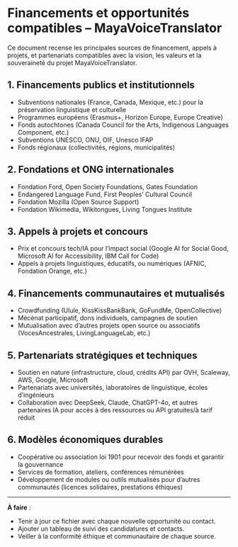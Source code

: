 # Financements et opportunités compatibles – MayaVoiceTranslator

Ce document recense les principales sources de financement, appels à projets, et partenariats compatibles avec la vision, les valeurs et la souveraineté du projet MayaVoiceTranslator.

## 1. Financements publics et institutionnels
- Subventions nationales (France, Canada, Mexique, etc.) pour la préservation linguistique et culturelle
- Programmes européens (Erasmus+, Horizon Europe, Europe Creative)
- Fonds autochtones (Canada Council for the Arts, Indigenous Languages Component, etc.)
- Subventions UNESCO, ONU, OIF, Unesco IFAP
- Fonds régionaux (collectivités, régions, municipalités)

## 2. Fondations et ONG internationales
- Fondation Ford, Open Society Foundations, Gates Foundation
- Endangered Language Fund, First Peoples’ Cultural Council
- Fondation Mozilla (Open Source Support)
- Fondation Wikimedia, Wikitongues, Living Tongues Institute

## 3. Appels à projets et concours
- Prix et concours tech/IA pour l’impact social (Google AI for Social Good, Microsoft AI for Accessibility, IBM Call for Code)
- Appels à projets linguistiques, éducatifs, ou numériques (AFNIC, Fondation Orange, etc.)

## 4. Financements communautaires et mutualisés
- Crowdfunding (Ulule, KissKissBankBank, GoFundMe, OpenCollective)
- Mécénat participatif, dons individuels, campagnes de soutien
- Mutualisation avec d’autres projets open source ou associatifs (VocesAncestrales, LivingLanguageLab, etc.)

## 5. Partenariats stratégiques et techniques
- Soutien en nature (infrastructure, cloud, crédits API) par OVH, Scaleway, AWS, Google, Microsoft
- Partenariats avec universités, laboratoires de linguistique, écoles d’ingénieurs
- Collaboration avec DeepSeek, Claude, ChatGPT-4o, et autres partenaires IA pour accès à des ressources ou API gratuites/à tarif réduit

## 6. Modèles économiques durables
- Coopérative ou association loi 1901 pour recevoir des fonds et garantir la gouvernance
- Services de formation, ateliers, conférences rémunérées
- Développement de modules ou outils mutualisés pour d’autres communautés (licences solidaires, prestations éthiques)

---

**À faire** :
- Tenir à jour ce fichier avec chaque nouvelle opportunité ou contact.
- Ajouter un tableau de suivi des candidatures et contacts.
- Veiller à la conformité éthique et communautaire de chaque source.
